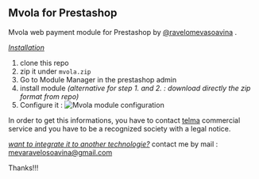 ## Mvola for Prestashop

Mvola web payment module for Prestashop by [@ravelomevasoavina][1] .

_<u>Installation</u>_

1. clone this repo
2. zip it under `mvola.zip`
3. Go to Module Manager in the prestashop admin
4. install module
   _(alternative for step 1. and 2. : download directly the zip format from repo)_
5. Configure it :
   ![Mvola module configuration](https://i.ibb.co/wytrvtS/mvola-conf.png)

In order to get this informations, you have to contact [telma][2] commercial service and you have to be a recognized society with a legal notice.

_<u>want to integrate it to another technologie?</u>_
contact me by mail : [mevaravelosoavina@gmail.com](mailto:mevaravelosoavina@gmail.com?subject=mvola%20integration)

Thanks!!!

[1]: https://github.com/RaveloMevaSoavina
[2]: https://telma.mg
